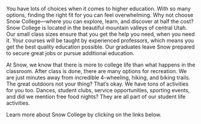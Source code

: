 
You have lots of choices when it comes to higher education. With so many options, finding the right fit for you can feel overwhelming. Why not choose Snow College—where you can explore, learn, and discover at half the cost? Snow College is located in the beautiful mountain valleys of central Utah. Our small class sizes ensure that you get the help you need, when you need it. Your courses will be taught by experienced professors, which means you get the best quality education possible. Our graduates leave Snow prepared to secure great jobs or pursue additional education.

At Snow, we know that there is more to college life than what happens in the classroom. After class is done, there are many options for recreation. We are just minutes away from incredible 4-wheeling, hiking, and biking trails. The great outdoors not your thing? That’s okay. We have tons of activities for you too. Dances, student clubs, service opportunities, sporting events, and did we mention free food nights? They are all part of our student life activities.

Learn more about Snow College by clicking on the links below.